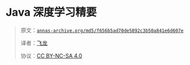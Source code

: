 # Java 深度学习精要

> 原文：[`annas-archive.org/md5/f656b5ad70de5892c3b50a841e6d607e`](https://annas-archive.org/md5/f656b5ad70de5892c3b50a841e6d607e)
> 
> 译者：[飞龙](https://github.com/wizardforcel)
> 
> 协议：[CC BY-NC-SA 4.0](http://creativecommons.org/licenses/by-nc-sa/4.0/)